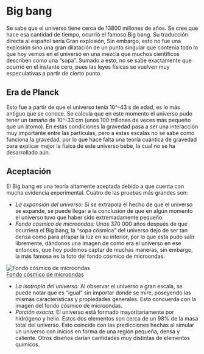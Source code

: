 # Big bang

Se sabe que el universo tiene cerca de 13800 millones de años. Se cree que hace esa cantidad de tiempo, ocurrió el famoso Big bang. Su traducción directa al español sería Gran explosión, Sin embargo, esto no fue una explosión sino una gran dilatación de un punto singular que contenía todo lo que hoy vemos en el universo en una mezcla que muchos científicos describen como una “sopa”. Sumado a esto, no se sabe exactamente que ocurrió en el instante cero, pues las leyes físicas se vuelven muy especulativas a partir de cierto punto.

## Era de Planck

Esto fue a partir de que el universo tenia 10^-43 s de edad, es lo más antiguo que se conoce. Se calcula que en este momento el universo pudo tener un tamaño de 10^-33 cm (unos 100 trillones de veces más pequeño que un átomo). En estas condiciones la gravedad pasa a ser una interacción muy importante entre las partículas, pero a estas escalas no se sabe como funciona la gravedad, por lo que hace falta una teoría cuántica de gravedad para explicar mejor la física de este universo bebe, la cual no se ha desarrollado aún.

## Aceptación

El Big bang es una teoría altamente aceptada debido a que cuenta con mucha evidencia experimental. Cuatro de las pruebas más grandes son:

- *La expansión del universo:* Si se extrapola el hecho de que el universo se expande, se puede llegar a la conclusión de que en algún momento el universo tuvo que haber sido extremadamente pequeño.
- *Fondo cósmico de microondas:* Unos 370 000 años después de que ocurriera el Big bang, la “sopa cósmica” del universo dejo de ser tan densa como para atrapar la luz en su interior, por lo que esta pudo salir libremente, dándonos una imagen de como era el universo en ese entonces, que hoy podemos captar de muchas maneras, sin embargo, la más famosa es la foto del fondo cósmico de microondas.

![Fondo cósmico de microondas](/gohuhoproyOA/sketches/300px-WMAP.jpg)    
[Fondo cósmico de microondas](https://es.wikipedia.org/wiki/Radiaci%C3%B3n_de_fondo_de_microondas)

- *La isotropía del universo:* Al observar el universo a gran escala, se puede notar que es “igual” sin importar donde se mire, poseyendo las mismas características y propiedades generales. Esto concuerda con la imagen del fondo cósmico de microondas.
- *Porción exacta:* El universo está formado mayoritariamente por hidrógeno y helio. Estos dos elementos son cerca de un 98% de la masa total del universo. Esto coincide con las predicciones hechas al simular un universo con inicios en forma de una región pequeña, densa y caliente. Otros diseños darían cantidades muy distintas de elementos químicos.
